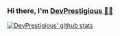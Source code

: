 
### Hi there, I'm <a href = "https://devprestigious.github.io/" target = "_self">DevPrestigious 🧘‍♂️</a> 

[![DevPrestigious’ github stats](https://github-readme-stats.vercel.app/api?username=devprestigious)](https://github.com/devprestigious)


<!--
**DevPrestigious/DevPrestigious** is a ✨ _special_ ✨ repository because its `README.md` (this file) appears on your GitHub profile.
//Add for top languages, though I don't think it's accurate, // as a nod to the C++
[![Top Langs](https://github-readme-stats.vercel.app/api/top-langs/?username=devprestigious&layout=compact)](https://github.com/devprestigious)
Here are some ideas to get you started:

- 🔭 I’m currently working on ...
- 🌱 I’m currently learning ...
- 👯 I’m looking to collaborate on ...
- 🤔 I’m looking for help with ...
- 💬 Ask me about ...
- 📫 How to reach me: ...
- 😄 Pronouns: ...
- ⚡ Fun fact: ...
-->
